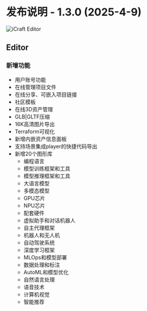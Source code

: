# 发布说明 - 1.3.0 (2025-4-9)

![iCraft Editor](https://raw.githubusercontent.com/gantFDT/icraft/main/public/images/banner.jpg)

## Editor
### 新增功能
- 用户账号功能
- 在线管理项目文件
- 在线分享、可嵌入项目链接
- 社区模板
- 在线3D资产管理
- GLB|GLTF压缩
- 16K高清图片导出
- Terraform可视化
- 新增内嵌资产信息面板
- 支持场景集成player的快捷代码导出
- 新增20个图形库
  - 编程语言
  - 模型训练框架和工具  
  - 模型推理框架和工具  
  - 大语言模型   
  - 多模态模型  
  - GPU芯片    
  - NPU芯片 
  - 配套硬件  
  - 虚拟助手和对话机器人
  - 自主代理框架  
  - 机器人和无人机  
  - 自动驾驶系统 
  - 深度学习框架   
  - MLOps和模型部署   
  - 数据处理和标注  
  - AutoML和模型优化  
  - 自然语言处理   
  - 语音技术 
  - 计算机视觉 
  - 智能推荐 



